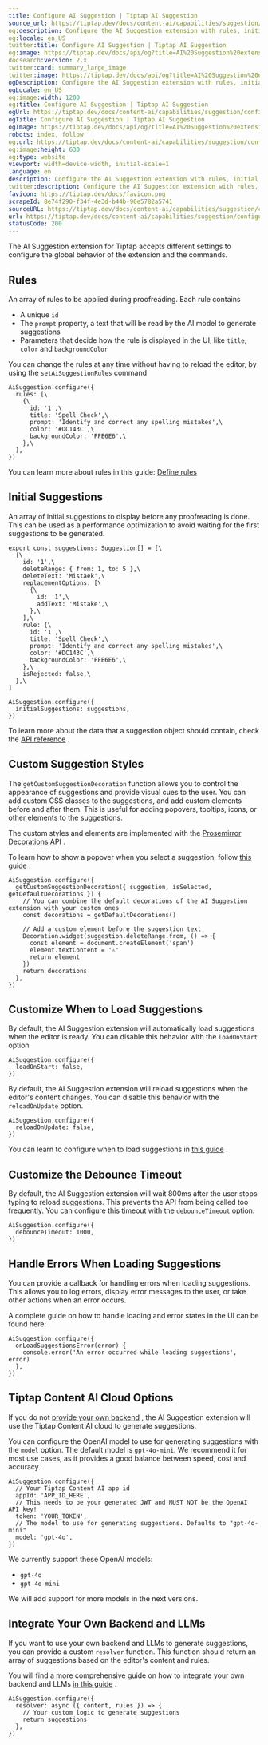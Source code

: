 ```yaml
---
title: Configure AI Suggestion | Tiptap AI Suggestion
source_url: https://tiptap.dev/docs/content-ai/capabilities/suggestion/configure#page-title
og:description: Configure the AI Suggestion extension with rules, initial suggestions, and custom styles.
og:locale: en_US
twitter:title: Configure AI Suggestion | Tiptap AI Suggestion
og:image: https://tiptap.dev/docs/api/og?title=AI%20Suggestion%20extension%20configuration%20options&category=Content%20AI
docsearch:version: 2.x
twitter:card: summary_large_image
twitter:image: https://tiptap.dev/docs/api/og?title=AI%20Suggestion%20extension%20configuration%20options&category=Content%20AI
ogDescription: Configure the AI Suggestion extension with rules, initial suggestions, and custom styles.
ogLocale: en_US
og:image:width: 1200
og:title: Configure AI Suggestion | Tiptap AI Suggestion
ogUrl: https://tiptap.dev/docs/content-ai/capabilities/suggestion/configure
ogTitle: Configure AI Suggestion | Tiptap AI Suggestion
ogImage: https://tiptap.dev/docs/api/og?title=AI%20Suggestion%20extension%20configuration%20options&category=Content%20AI
robots: index, follow
og:url: https://tiptap.dev/docs/content-ai/capabilities/suggestion/configure
og:image:height: 630
og:type: website
viewport: width=device-width, initial-scale=1
language: en
description: Configure the AI Suggestion extension with rules, initial suggestions, and custom styles.
twitter:description: Configure the AI Suggestion extension with rules, initial suggestions, and custom styles.
favicon: https://tiptap.dev/docs/favicon.png
scrapeId: 8e74f290-f34f-4e3d-b44b-90e5782a5741
sourceURL: https://tiptap.dev/docs/content-ai/capabilities/suggestion/configure#page-title
url: https://tiptap.dev/docs/content-ai/capabilities/suggestion/configure#page-title
statusCode: 200
---
```


The AI Suggestion extension for Tiptap accepts different settings to configure the global behavior of the extension and the commands.

[](https://tiptap.dev/docs/content-ai/capabilities/suggestion/configure#rules)
Rules
------------------------------------------------------------------------------------

An array of rules to be applied during proofreading. Each rule contains

*   A unique `id`
*   The `prompt` property, a text that will be read by the AI model to generate suggestions
*   Parameters that decide how the rule is displayed in the UI, like `title`, `color` and `backgroundColor`

You can change the rules at any time without having to reload the editor, by using the `setAiSuggestionRules` command

    AiSuggestion.configure({
      rules: [\
        {\
          id: '1',\
          title: 'Spell Check',\
          prompt: 'Identify and correct any spelling mistakes',\
          color: '#DC143C',\
          backgroundColor: 'FFE6E6',\
        },\
      ],
    })
    

You can learn more about rules in this guide: [Define rules](https://tiptap.dev/docs/content-ai/capabilities/suggestion/features/define-rules)

[](https://tiptap.dev/docs/content-ai/capabilities/suggestion/configure#initial-suggestions)
Initial Suggestions
----------------------------------------------------------------------------------------------------------------

An array of initial suggestions to display before any proofreading is done. This can be used as a performance optimization to avoid waiting for the first suggestions to be generated.

    export const suggestions: Suggestion[] = [\
      {\
        id: '1',\
        deleteRange: { from: 1, to: 5 },\
        deleteText: 'Mistaek',\
        replacementOptions: [\
          {\
            id: '1',\
            addText: 'Mistake',\
          },\
        ],\
        rule: {\
          id: '1',\
          title: 'Spell Check',\
          prompt: 'Identify and correct any spelling mistakes',\
          color: '#DC143C',\
          backgroundColor: 'FFE6E6',\
        },\
        isRejected: false,\
      },\
    ]
    
    AiSuggestion.configure({
      initialSuggestions: suggestions,
    })
    

To learn more about the data that a suggestion object should contain, check the [API reference](https://tiptap.dev/docs/content-ai/capabilities/suggestion/api-reference#proofreading-suggestions)
.

[](https://tiptap.dev/docs/content-ai/capabilities/suggestion/configure#custom-suggestion-styles)
Custom Suggestion Styles
--------------------------------------------------------------------------------------------------------------------------

The `getCustomSuggestionDecoration` function allows you to control the appearance of suggestions and provide visual cues to the user. You can add custom CSS classes to the suggestions, and add custom elements before and after them. This is useful for adding popovers, tooltips, icons, or other elements to the suggestions.

The custom styles and elements are implemented with the [Prosemirror Decorations API](https://prosemirror.net/docs/ref/#view.Decorations)
.

To learn how to show a popover when you select a suggestion, follow [this guide](https://tiptap.dev/docs/content-ai/capabilities/suggestion/features/display-suggestions#show-a-popover-when-you-select-a-suggestion)
.

    AiSuggestion.configure({
      getCustomSuggestionDecoration({ suggestion, isSelected, getDefaultDecorations }) {
        // You can combine the default decorations of the AI Suggestion extension with your custom ones
        const decorations = getDefaultDecorations()
    
        // Add a custom element before the suggestion text
        Decoration.widget(suggestion.deleteRange.from, () => {
          const element = document.createElement('span')
          element.textContent = '⚠️'
          return element
        })
        return decorations
      },
    })
    

[](https://tiptap.dev/docs/content-ai/capabilities/suggestion/configure#customize-when-to-load-suggestions)
Customize When to Load Suggestions
----------------------------------------------------------------------------------------------------------------------------------------------

By default, the AI Suggestion extension will automatically load suggestions when the editor is ready. You can disable this behavior with the `loadOnStart` option

    AiSuggestion.configure({
      loadOnStart: false,
    })
    

By default, the AI Suggestion extension will reload suggestions when the editor's content changes. You can disable this behavior with the `reloadOnUpdate` option.

    AiSuggestion.configure({
      reloadOnUpdate: false,
    })
    

You can learn to configure when to load suggestions in [this guide](https://tiptap.dev/docs/content-ai/capabilities/suggestion/features/configure-when-to-load-suggestions)
.

[](https://tiptap.dev/docs/content-ai/capabilities/suggestion/configure#customize-the-debounce-timeout)
Customize the Debounce Timeout
--------------------------------------------------------------------------------------------------------------------------------------

By default, the AI Suggestion extension will wait 800ms after the user stops typing to reload suggestions. This prevents the API from being called too frequently. You can configure this timeout with the `debounceTimeout` option.

    AiSuggestion.configure({
      debounceTimeout: 1000,
    })
    

[](https://tiptap.dev/docs/content-ai/capabilities/suggestion/configure#handle-errors-when-loading-suggestions)
Handle Errors When Loading Suggestions
------------------------------------------------------------------------------------------------------------------------------------------------------

You can provide a callback for handling errors when loading suggestions. This allows you to log errors, display error messages to the user, or take other actions when an error occurs.

A complete guide on how to handle loading and error states in the UI can be found here:

    AiSuggestion.configure({
      onLoadSuggestionsError(error) {
        console.error('An error occurred while loading suggestions', error)
      },
    })
    

[](https://tiptap.dev/docs/content-ai/capabilities/suggestion/configure#tiptap-content-ai-cloud-options)
Tiptap Content AI Cloud Options
----------------------------------------------------------------------------------------------------------------------------------------

If you do not [provide your own backend](https://tiptap.dev/docs/content-ai/capabilities/suggestion/custom-llms)
, the AI Suggestion extension will use the Tiptap Content AI cloud to generate suggestions.

You can configure the OpenAI model to use for generating suggestions with the `model` option. The default model is `gpt-4o-mini`. We recommend it for most use cases, as it provides a good balance between speed, cost and accuracy.

    AiSuggestion.configure({
      // Your Tiptap Content AI app id
      appId: 'APP_ID_HERE',
      // This needs to be your generated JWT and MUST NOT be the OpenAI API key!
      token: 'YOUR_TOKEN',
      // The model to use for generating suggestions. Defaults to "gpt-4o-mini"
      model: 'gpt-4o',
    })
    

We currently support these OpenAI models:

*   `gpt-4o`
*   `gpt-4o-mini`

We will add support for more models in the next versions.

[](https://tiptap.dev/docs/content-ai/capabilities/suggestion/configure#integrate-your-own-backend-and-llms)
Integrate Your Own Backend and LLMs
------------------------------------------------------------------------------------------------------------------------------------------------

If you want to use your own backend and LLMs to generate suggestions, you can provide a custom `resolver` function. This function should return an array of suggestions based on the editor's content and rules.

You will find a more comprehensive guide on how to integrate your own backend and LLMs [in this guide](https://tiptap.dev/docs/content-ai/capabilities/suggestion/custom-llms)
.

    AiSuggestion.configure({
      resolver: async ({ content, rules }) => {
        // Your custom logic to generate suggestions
        return suggestions
      },
    })